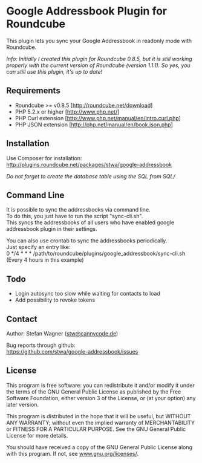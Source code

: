 # Google Addressbook Plugin for Roundcube

This plugin lets you sync your Google Addressbook in readonly mode with Roundcube.

*Info: Initially I created this plugin for Roundcube 0.8.5, but it is still working properly with the current version of Roundcube (version 1.1.1). So yes, you can still use this plugin, it's up to date!*

## Requirements
* Roundcube >= v0.8.5 [http://roundcube.net/download]
* PHP 5.2.x or higher [http://www.php.net/]
* PHP Curl extension [http://www.php.net/manual/en/intro.curl.php]
* PHP JSON extension [http://php.net/manual/en/book.json.php]

## Installation
Use Composer for installation:  
http://plugins.roundcube.net/packages/stwa/google-addressbook  
  
*Do not forget to create the database table using the SQL from SQL/*

## Command Line
It is possible to sync the addressbooks via command line.  
To do this, you just have to run the script "sync-cli.sh".  
This syncs the addressbooks of all users who have enabled google addressbook plugin in their settings.  
  
You can also use crontab to sync the addressbooks periodically.  
Just specify an entry like:  
0 */4 * * * /path/to/roundcube/plugins/google_addressbook/sync-cli.sh  
(Every 4 hours in this example)

## Todo
* Login autosync too slow while waiting for contacts to load
* Add possibility to revoke tokens

## Contact
Author: Stefan Wagner (stw@cannycode.de)

Bug reports through github:  
https://github.com/stwa/google-addressbook/issues

## License
This program is free software: you can redistribute it and/or modify it under the terms of the GNU General Public License as published by the Free Software Foundation, either version 3 of the License, or (at your option) any later version.

This program is distributed in the hope that it will be useful, but WITHOUT ANY WARRANTY; without even the implied warranty of MERCHANTABILITY or FITNESS FOR A PARTICULAR PURPOSE. See the GNU General Public License for more details.

You should have received a copy of the GNU General Public License along with this program. If not, see www.gnu.org/licenses/.

